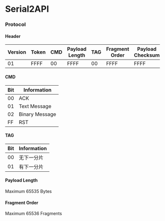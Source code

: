 Serial2API
====================

### Protocol

#### Header

| Version | Token | CMD | Payload Length | TAG | Fragment Order | Payload Checksum | Payload |
| ---- | ---- | ---- | ---- | ---- | ---- | ---- | ---- |
| 01 | FFFF | 00 | FFFF | 00 | FFFF | FFFF | 123456789ABCDEF

#### CMD

| Bit | Information | 
| ---- | ---- | 
| 00 | ACK | 
| 01 | Text Message | 
| 02 | Binary Message | 
| FF | RST | 

#### TAG

| Bit | Information | 
| ---- | ---- | 
| 00 | 无下一分片 | 
| 01 | 有下一分片 |

#### Payload Length

Maximum 65535 Bytes

#### Fragment Order

Maximum 65536 Fragments